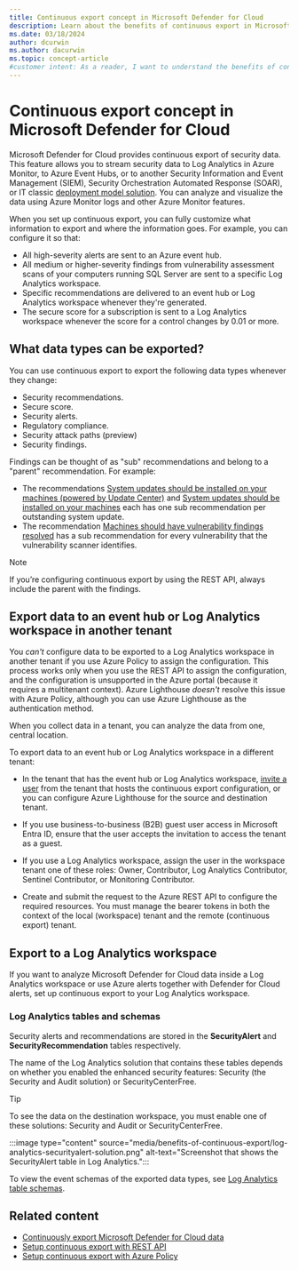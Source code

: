 ```yaml
---
title: Continuous export concept in Microsoft Defender for Cloud
description: Learn about the benefits of continuous export in Microsoft Defender for Cloud. Stream security data to Azure Monitor workspace for analysis and visualization.
ms.date: 03/18/2024
author: dcurwin
ms.author: dacurwin
ms.topic: concept-article
#customer intent: As a reader, I want to understand the benefits of continuous export in Microsoft Defender for Cloud so that I can make informed decisions about implementing it in my organization.
---
```


# Continuous export concept in Microsoft Defender for Cloud

Microsoft Defender for Cloud provides continuous export of security data. This feature allows you to stream security data to Log Analytics in Azure Monitor, to Azure Event Hubs, or to another Security Information and Event Management (SIEM), Security Orchestration Automated Response (SOAR), or IT classic [deployment model solution](export-to-siem.md). You can analyze and visualize the data using Azure Monitor logs and other Azure Monitor features.

When you set up continuous export, you can fully customize what information to export and where the information goes. For example, you can configure it so that:

- All high-severity alerts are sent to an Azure event hub.
- All medium or higher-severity findings from vulnerability assessment scans of your computers running SQL Server are sent to a specific Log Analytics workspace.
- Specific recommendations are delivered to an event hub or Log Analytics workspace whenever they're generated.
- The secure score for a subscription is sent to a Log Analytics workspace whenever the score for a control changes by 0.01 or more.

## What data types can be exported?

You can use continuous export to export the following data types whenever they change:

- Security recommendations.
- Secure score.
- Security alerts.
- Regulatory compliance.
- Security attack paths (preview)
- Security findings.

Findings can be thought of as "sub" recommendations and belong to a "parent" recommendation. For example:

- The recommendations [System updates should be installed on your machines (powered by Update Center)](https://portal.azure.com/#blade/Microsoft_Azure_Security/RecommendationsBlade/assessmentKey/e1145ab1-eb4f-43d8-911b-36ddf771d13f) and [System updates should be installed on your machines](https://portal.azure.com/#blade/Microsoft_Azure_Security/RecommendationsBlade/assessmentKey/4ab6e3c5-74dd-8b35-9ab9-f61b30875b27) each has one sub recommendation per outstanding system update.
- The recommendation [Machines should have vulnerability findings resolved](https://portal.azure.com/#blade/Microsoft_Azure_Security/RecommendationsBlade/assessmentKey/1195afff-c881-495e-9bc5-1486211ae03f) has a sub recommendation for every vulnerability that the vulnerability scanner identifies.

> [!NOTE]
> If you’re configuring continuous export by using the REST API, always include the parent with the findings.

## Export data to an event hub or Log Analytics workspace in another tenant

You *can't* configure data to be exported to a Log Analytics workspace in another tenant if you use Azure Policy to assign the configuration. This process works only when you use the REST API to assign the configuration, and the configuration is unsupported in the Azure portal (because it requires a multitenant context). Azure Lighthouse *doesn't* resolve this issue with Azure Policy, although you can use Azure Lighthouse as the authentication method.

When you collect data in a tenant, you can analyze the data from one, central location.

To export data to an event hub or Log Analytics workspace in a different tenant:

- In the tenant that has the event hub or Log Analytics workspace, [invite a user](../active-directory/external-identities/what-is-b2b.md#easily-invite-guest-users-from-the-azure-portal) from the tenant that hosts the continuous export configuration, or you can configure Azure Lighthouse for the source and destination tenant.

- If you use business-to-business (B2B) guest user access in Microsoft Entra ID, ensure that the user accepts the invitation to access the tenant as a guest.

- If you use a Log Analytics workspace, assign the user in the workspace tenant one of these roles: Owner, Contributor, Log Analytics Contributor, Sentinel Contributor, or Monitoring Contributor.

- Create and submit the request to the Azure REST API to configure the required resources. You must manage the bearer tokens in both the context of the local (workspace) tenant and the remote (continuous export) tenant.

## Export to a Log Analytics workspace

If you want to analyze Microsoft Defender for Cloud data inside a Log Analytics workspace or use Azure alerts together with Defender for Cloud alerts, set up continuous export to your Log Analytics workspace.

### Log Analytics tables and schemas

Security alerts and recommendations are stored in the **SecurityAlert** and **SecurityRecommendation** tables respectively.

The name of the Log Analytics solution that contains these tables depends on whether you enabled the enhanced security features: Security (the Security and Audit solution) or SecurityCenterFree.

> [!TIP]
> To see the data on the destination workspace, you must enable one of these solutions: Security and Audit or SecurityCenterFree.

:::image type="content" source="media/benefits-of-continuous-export/log-analytics-securityalert-solution.png" alt-text="Screenshot that shows the SecurityAlert table in Log Analytics.":::

To view the event schemas of the exported data types, see [Log Analytics table schemas](https://aka.ms/ASCAutomationSchemas).

## Related content

- [Continuously export Microsoft Defender for Cloud data](continuous-export.md)
- [Setup continuous export with REST API](continuous-export-rest-api.md)
- [Setup continuous export with Azure Policy](continuous-export-azure-policy.md)
